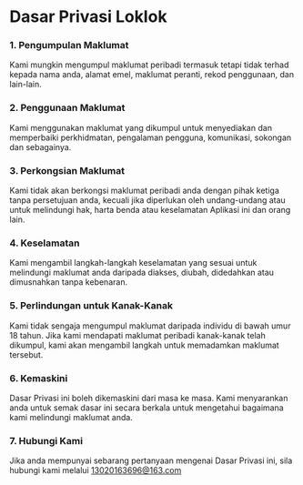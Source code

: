 # Dasar Privasi LokIok
### 1. Pengumpulan Maklumat
Kami mungkin mengumpul maklumat peribadi termasuk tetapi tidak terhad kepada nama anda, alamat emel, maklumat peranti, rekod penggunaan, dan lain-lain.

### 2. Penggunaan Maklumat
Kami menggunakan maklumat yang dikumpul untuk menyediakan dan memperbaiki perkhidmatan, pengalaman pengguna, komunikasi, sokongan dan sebagainya.

### 3. Perkongsian Maklumat
Kami tidak akan berkongsi maklumat peribadi anda dengan pihak ketiga tanpa persetujuan anda, kecuali jika diperlukan oleh undang-undang atau untuk melindungi hak, harta benda atau keselamatan Aplikasi ini dan orang lain.

### 4. Keselamatan
Kami mengambil langkah-langkah keselamatan yang sesuai untuk melindungi maklumat anda daripada diakses, diubah, didedahkan atau dimusnahkan tanpa kebenaran.

### 5. Perlindungan untuk Kanak-Kanak
Kami tidak sengaja mengumpul maklumat daripada individu di bawah umur 18 tahun. Jika kami mendapati maklumat peribadi kanak-kanak telah dikumpul, kami akan mengambil langkah untuk memadamkan maklumat tersebut.

### 6. Kemaskini
Dasar Privasi ini boleh dikemaskini dari masa ke masa. Kami menyarankan anda untuk semak dasar ini secara berkala untuk mengetahui bagaimana kami melindungi maklumat anda.

### 7. Hubungi Kami
Jika anda mempunyai sebarang pertanyaan mengenai Dasar Privasi ini, sila hubungi kami melalui 13020163696@163.com
